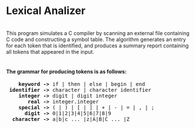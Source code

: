 <h1>Lexical Analizer</h1> <br>
This program simulates a C compiler by scanning an external file containing C code and constructing a symbol table. The algorithm generates an entry for each token that is identified, and produces a summary report containing all tokens that appeared in the input.<br> 
<br>
<h4>The grammar for producing tokens is as follows:</h4>

<pre>
    <b>keyword -></b> if | then | else | begin | end 
 <b>identifier -></b> character | character identifier 
    <b>integer -></b> digit | digit integer 
       <b>real -></b> integer.integer 
    <b>special -></b> ( | ) | [ | ] | + | - | = | , | ; 
      <b>digit -></b> 0|1|2|3|4|5|6|7|8|9 
  <b>character -></b> a|b|c ... |z|A|B|C ... |Z
</pre>


